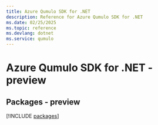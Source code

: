 ```yaml
---
title: Azure Qumulo SDK for .NET
description: Reference for Azure Qumulo SDK for .NET
ms.date: 02/25/2025
ms.topic: reference
ms.devlang: dotnet
ms.service: qumulo
---
```

# Azure Qumulo SDK for .NET - preview
## Packages - preview
[!INCLUDE [packages](qumulo-index.md)]